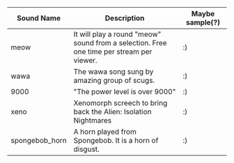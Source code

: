 | Sound Name | Description | Maybe sample(?) | 
| -------- | ------- | ------- |
| meow | It will play a round "meow" sound from a selection. Free one time per stream per viewer. | :) |
| wawa | The wawa song sung by amazing group of scugs. | :) |
| 9000 | "The power level is over 9000" | :) |
| xeno | Xenomorph screech to bring back the Alien: Isolation Nightmares | :) |
| spongebob_horn | A horn played from Spongebob. It is a horn of disgust.  | :) |


